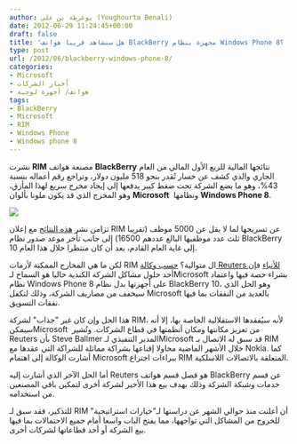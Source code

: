 ```yaml
---
author: يوغرطة بن علي (Youghourta Benali)
date: 2012-06-29 11:24:45+00:00
draft: false
title: 'هل سنشاهد قريبا هواتف BlackBerry مجهزة بنظام Windows Phone 8؟  '
type: post
url: /2012/06/blackberry-windows-phone-8/
categories:
- Microsoft
- أخبار الشركات
- هواتف/ أجهزة لوحية
tags:
- BlackBerry
- Microsoft
- RIM
- Windows Phone
- Windows phone 8
---
```


نشرت **RIM** مصنعة هواتف **BlackBerry** نتائجها المالية للربع الأول المالي من العام الجاري والذي كشف عن خسار تُقدر بنحو 518 مليون دولار، وتراجع رقم أعماله بنسبة 43%، وهو ما يضع الشركة تحت ضغط كبير يدفعها إلى إيجاد مخرج سريع لهذا المأزق، وهو المخرج الذي قد يكون ملونا بألوان **Microsoft**  ونظامها **Windows Phone 8**.




[![](https://www.it-scoop.com/wp-content/uploads/2012/06/blackberry-windows-phone.jpg)
](https://www.it-scoop.com/wp-content/uploads/2012/06/blackberry-windows-phone.jpg)




تزامن نشر [هذه النتائج](http://www.marketwire.com/press-release/research-in-motion-reports-first-quarter-fiscal-2013-results-nasdaq-rimm-1675174.htm) مع إعلان RIM عن تسريحها لما لا يقل عن 5000 موظف (تقريبا ثلث عدد موظفيها البالغ عددهم 16500) إلى جانب تأخر موعد صدور نظام BlackBerry 10 إلى غاية العام القادم، بعد أن كان منتظرا خلال هذا العام.




لكن ما هي المخارج الممكنة لأزمات RIM ال متوالية؟ [حسب وكالة Reuters للأنباء](http://www.reuters.com/article/2012/06/29/us-rim-options-idUSBRE85S04J20120629) فإن أحد حلول مشاكل الشركة الكندية حاليا هو السماح لـMicrosoft بشراء حصة فيها واعتماد نظام Windows Phone 8 على أجهزتها بدل نظام BlackBerry 10، وهو الحل الذي سيخفف من مصاريف الشركة، وذلك لتكفل Microsoft بالعديد من النفقات بما فيها نفقات التسويق.




هذا الحل وإن كان غير "جذاب" لشركة RIM، لأنه سيُفقدها الاستقلالية الخاصة بها، إلا أنه سيمكنMicrosoft  من تعزيز مكانتها ومكان أنظمتها في قطاع الشركات. وتُشير Reuters بأن Steve Ballmer المدير التنفيذي لـMicrosoft قد سبق له الاتصال بـ RIM خلال الأشهر الماضية محاولا إقناعها بشراكة مماثلة للشراكة التي عقدها مع Nokia. كما أشارت الوكالة إلى اهتمام Microsoft ببراءات اختراع RIM المتعلقة بالاتصالات اللاسلكية.




أما الحل الآخر الذي أشارت إليه Reuters هو فصل قسم هواتف BlackBerry عن قسم خدمات وشبكة الشركة وذلك بهدف بيع هذا الأخير لشركة أخرى لتمكين باقي المصنعين من استخدامه.




للتذكير، فقد سبق لـ RIM أن أعلنت منذ حوالي الشهر عن دراستها لـ"خيارات استراتيجية" للخروج من المشاكل التي تواجهها، مما يفتح الباب واسعا أمام جميع الاحتمالات بما فيها بيع الشركة أو أحد قطاعاتها لشركات أخرى.

